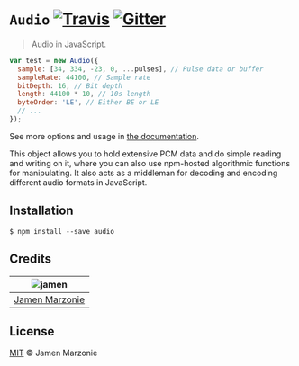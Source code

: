 # `Audio` [![Travis][travis-icon]][travis] [![Gitter][gitter-icon]][gitter]
> Audio in JavaScript.

```javascript
var test = new Audio({
  sample: [34, 334, -23, 0, ...pulses], // Pulse data or buffer
  sampleRate: 44100, // Sample rate
  bitDepth: 16, // Bit depth
  length: 44100 * 10, // 10s length
  byteOrder: 'LE', // Either BE or LE
  // ...
});
```
See more options and usage in [the documentation](/doc).

This object allows you to hold extensive PCM data and do simple reading and writing on it, where you can also use npm-hosted algorithmic functions for manipulating.  It also acts as a middleman for decoding and encoding different audio formats in JavaScript.

## Installation
```shell
$ npm install --save audio
```

## Credits
| ![jamen][avatar] |
|:---:|
| [Jamen Marzonie][github] |

## License
[MIT](LICENSE) &copy; Jamen Marzonie

[avatar]: https://avatars.githubusercontent.com/u/6251703?v=3&s=125
[github]: https://github.com/jamen
[travis]: https://travis-ci.org/audiojs/audio
[travis-icon]: https://img.shields.io/travis/audiojs/audio.svg
[gitter]: https://gitter.im/audiojs/audio
[gitter-icon]: https://img.shields.io/gitter/room/audiojs/audio.svg
